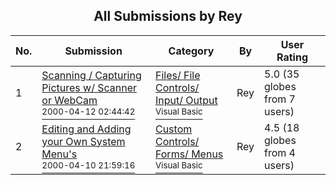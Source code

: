﻿<div align="center">

## All Submissions by Rey

</div>

No.  | Submission | Category | By   | User Rating
---- | ---------- | -------- | ---- | -----------
1 | [Scanning / Capturing Pictures w/ Scanner or WebCam<br /><sup>2000-04-12 02:44:42</sup>](https://github.com/Planet-Source-Code/rey-scanning-capturing-pictures-w-scanner-or-webcam__1-7188) | [Files/ File Controls/ Input/ Output<br /><sup>Visual Basic</sup>](../ByCategory/files-file-controls-input-output__1-3.md) | Rey | 5.0 (35 globes from 7 users)
2 | [Editing and Adding your Own System Menu's<br /><sup>2000-04-10 21:59:16</sup>](https://github.com/Planet-Source-Code/rey-editing-and-adding-your-own-system-menu-s__1-7164) | [Custom Controls/ Forms/  Menus<br /><sup>Visual Basic</sup>](../ByCategory/custom-controls-forms-menus__1-4.md) | Rey | 4.5 (18 globes from 4 users)
